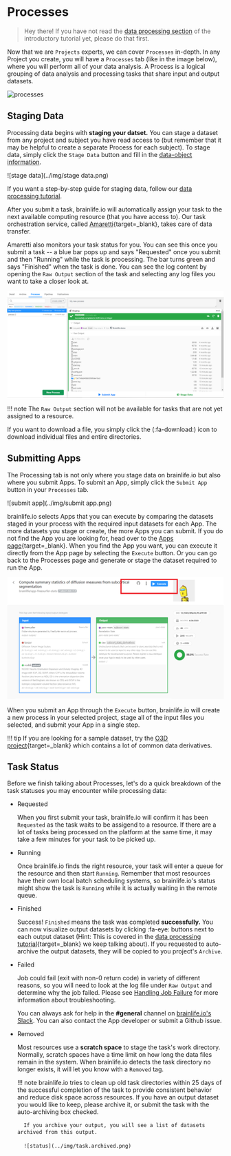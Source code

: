 # Processes

> Hey there! If you have not read the [data processing section](/docs/user/started/#data-processing) of the introductory tutorial yet, please do that first.

Now that we are `Projects` experts, we can cover `Processes` in-depth. In any Project you create, you will have a `Processes` tab (like in the image below), where you will perform all of your data analysis. A Process is a logical grouping of data analysis and processing tasks that share input and output datasets.

![processes](../img/processes.png)

## Staging Data 

Processing data begins with **staging your datset.** You can stage a dataset from any project and subject you have read access to (but remember that it may be helpful to create a separate Process for each subject). To stage data, simply click the `Stage Data` button and fill in the [data-object information](/docs/user/started/#brainlifeio-terms-to-know). 

![stage data](../img/stage data.png)

If you want a step-by-step guide for staging data, follow our [data processing tutorial](/docs/user/started/#data-processing).

After you submit a task, brainlife.io will automatically assign your task to the next available computing resource (that you have access to). Our task orchestration service, called [Amaretti](https://github.com/brainlife/amaretti){target=_blank}, takes care of data transfer. 

Amaretti also monitors your task status for you. You can see this once you submit a task -- a blue bar pops up and says "Requested" once you submit and then "Running" while the task is processing. The bar turns green and says "Finished" when the task is done. You can see the log content by opening the `Raw Output` section of the task and selecting any log files you want to take a closer look at.

![rawoutput](../img/raw.output.png)

!!! note
    The `Raw Output` section will not be available for tasks that are not yet assigned to a resource.

If you want to download a file, you simply click the (:fa-download:) icon to download individual files and entire directories.

## Submitting Apps

The Processing tab is not only where you stage data on brainlife.io but also where you submit Apps. To submit an App, simply click the `Submit App` button in your `Processes` tab. 

![submit app](../img/submit app.png)

brainlife.io selects Apps that you can execute by comparing the datasets staged in your process with the required input datasets for each App. The more datasets you stage or create, the more Apps you can submit. If you do not find the App you are looking for, head over to the [Apps page](https://brainlife.io/apps){target=_blank}. When you find the App you want, you can execute it directly from the App page by selecting the `Execute` button. Or you can go back to the Processes page and generate or stage the dataset required to run the App.

![app.execute](../img/app.execute.png)

When you submit an App through the `Execute` button, brainlife.io will create a new process in your selected project, stage all of the input files you selected, and submit your App in a single step.

!!! tip
    If you are looking for a sample dataset, try the [O3D project](https://doi.org/10.25663/bl.p.3){target=_blank} which contains a lot of common data derivatives.
    
## Task Status

Before we finish talking about Processes, let's do a quick breakdown of the task statuses you may encounter while processing data:

* Requested

    When you first submit your task, brainlife.io will confirm it has been `Requested` as the task waits to be assigend to a resource. If there are a lot of tasks being processed on the platform at the same time, it may take a few minutes for your task to be picked up.

* Running

    Once brainlife.io finds the right resource, your task will enter a queue for the resource and then start `Running`. Remember that most resources have their own local batch scheduling systems, so brainlife.io's status might show the task is `Running` while it is actually waiting in the remote queue.

* Finished

    Success! `Finished` means the task was completed **successfully.** You can now visualize output datasets by clicking :fa-eye: buttons next to each output dataset (Hint: This is covered in the [data processing tutorial](/docs/user/started/#data-processing){target=_blank} we keep talking about). If you requested to auto-archive the output datasets, they will be copied to you project's `Archive`.

* Failed

    Job could fail (exit with non-0 return code) in variety of different reasons, so you will need to look at the log file under `Raw Output` and determine why the job failed. Please see [Handling Job Failure](/docs/user/failure/) for more information about troubleshooting.
    
    You can always ask for help in the **#general** channel on [brainlife.io's Slack](/docs/contact/). You can also contact the App developer or submit a Github issue. 

* Removed

    Most resources use a **scratch space** to stage the task's work directory. Normally, scratch spaces have a time limit on how long the data files remain in the system. When brainlife.io detects the task directory no longer exists, it will let you know with a `Removed` tag.

    !!! note
        brainlife.io tries to clean up old task directories within 25 days of the successful completion of the task to provide consistent behavior and reduce disk space across resources. If you have an output dataset you would like to keep, please archive it, or submit the task with the auto-archiving box checked.

        If you archive your output, you will see a list of datasets archived from this output.

        ![status](../img/task.archived.png)
